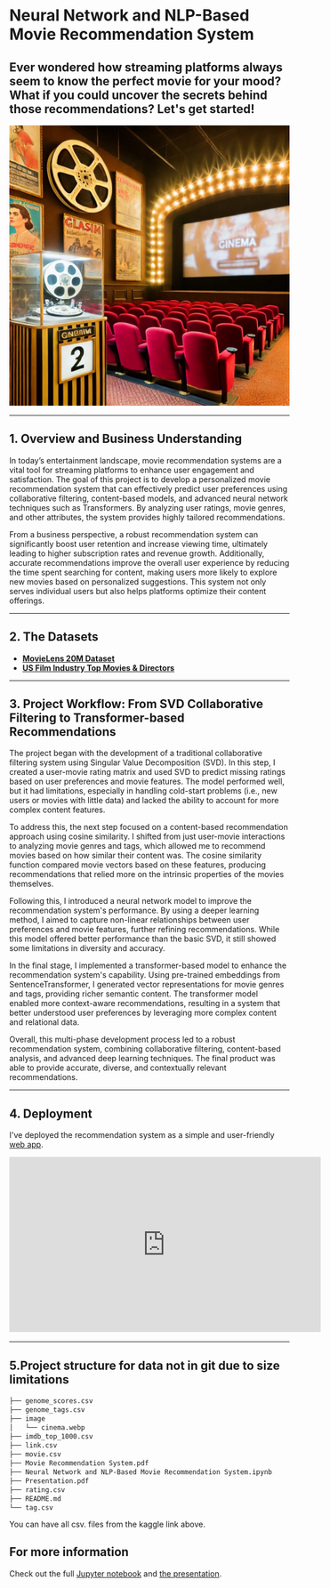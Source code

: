 # Neural Network and NLP-Based Movie Recommendation System

## Ever wondered how streaming platforms always seem to know the perfect movie for your mood? What if you could uncover the secrets behind those recommendations? Let's get started!

![cinema picture](image/cinema.webp)

---

## 1. Overview and Business Understanding

In today’s entertainment landscape, movie recommendation systems are a vital tool for streaming platforms to enhance user engagement and satisfaction. The goal of this project is to develop a personalized movie recommendation system that can effectively predict user preferences using collaborative filtering, content-based models, and advanced neural network techniques such as Transformers. By analyzing user ratings, movie genres, and other attributes, the system provides highly tailored recommendations.

From a business perspective, a robust recommendation system can significantly boost user retention and increase viewing time, ultimately leading to higher subscription rates and revenue growth. Additionally, accurate recommendations improve the overall user experience by reducing the time spent searching for content, making users more likely to explore new movies based on personalized suggestions. This system not only serves individual users but also helps platforms optimize their content offerings.

---

## 2. The Datasets

- **[MovieLens 20M Dataset](https://www.kaggle.com/datasets/grouplens/movielens-20m-dataset?select=tag.csv)**  
- **[US Film Industry Top Movies & Directors](https://www.kaggle.com/datasets/thedevastator/us-film-industry-top-movies-directors)**  

---

## 3. Project Workflow: From SVD Collaborative Filtering to Transformer-based Recommendations

The project began with the development of a traditional collaborative filtering system using Singular Value Decomposition (SVD). In this step, I created a user-movie rating matrix and used SVD to predict missing ratings based on user preferences and movie features. The model performed well, but it had limitations, especially in handling cold-start problems (i.e., new users or movies with little data) and lacked the ability to account for more complex content features.

To address this, the next step focused on a content-based recommendation approach using cosine similarity. I shifted from just user-movie interactions to analyzing movie genres and tags, which allowed me to recommend movies based on how similar their content was. The cosine similarity function compared movie vectors based on these features, producing recommendations that relied more on the intrinsic properties of the movies themselves.

Following this, I introduced a neural network model to improve the recommendation system's performance. By using a deeper learning method, I aimed to capture non-linear relationships between user preferences and movie features, further refining recommendations. While this model offered better performance than the basic SVD, it still showed some limitations in diversity and accuracy.

In the final stage, I implemented a transformer-based model to enhance the recommendation system's capability. Using pre-trained embeddings from SentenceTransformer, I generated vector representations for movie genres and tags, providing richer semantic content. The transformer model enabled more context-aware recommendations, resulting in a system that better understood user preferences by leveraging more complex content and relational data.

Overall, this multi-phase development process led to a robust recommendation system, combining collaborative filtering, content-based analysis, and advanced deep learning techniques. The final product was able to provide accurate, diverse, and contextually relevant recommendations.

---

## 4. Deployment

I've deployed the recommendation system as a simple and user-friendly [web app](https://31e7129dee02ddf422.gradio.live).

<iframe width="560" height="315" src="https://www.youtube.com/embed/f0b_TRmD21w" frameborder="0" allow="accelerometer; autoplay; clipboard-write; encrypted-media; gyroscope; picture-in-picture" allowfullscreen></iframe>

---

## 5.Project structure for data not in git due to size limitations
```
├── genome_scores.csv
├── genome_tags.csv
├── image
│   └── cinema.webp
├── imdb_top_1000.csv
├── link.csv
├── movie.csv
├── Movie Recommendation System.pdf
├── Neural Network and NLP-Based Movie Recommendation System.ipynb
├── Presentation.pdf
├── rating.csv
├── README.md
└── tag.csv
```
You can have all csv. files from the kaggle link above.

## For more information

Check out the full [Jupyter notebook](https://github.com/Charlottecool/project-5/blob/master/Neural%20Network%20and%20NLP-Based%20Movie%20Recommendation%20System.ipynb) and [the presentation](https://github.com/Charlottecool/project-5/blob/master/Neural%20Network%20and%20NLP-Based%20Movie%20Recommendation%20System.pdf).
